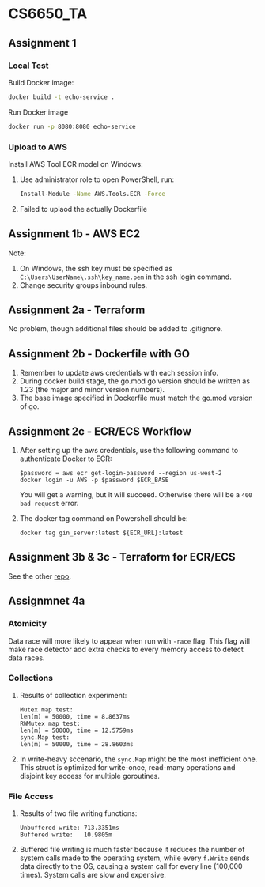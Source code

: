 # CS6650_TA

## Assignment 1
### Local Test
Build Docker image:

```sh
docker build -t echo-service .
```

Run Docker image
```sh
docker run -p 8080:8080 echo-service
```

### Upload to AWS
Install AWS Tool ECR model on Windows:
1. Use administrator role to open PowerShell, run:
    ```sh
    Install-Module -Name AWS.Tools.ECR -Force
    ```
2. Failed to uplaod the actually Dockerfile

## Assignment 1b - AWS EC2
Note: 
1. On Windows, the ssh key must be specified as `C:\Users\UserName\.ssh\key_name.pem` in the ssh login command.
2. Change security groups inbound rules.

## Assignment 2a - Terraform

No problem, though additional files should be added to .gitignore.

## Assignment 2b - Dockerfile with GO

1. Remember to update aws credentials with each session info.
2. During docker build stage, the go.mod go version should be written as 1.23 (the major and minor version numbers).
3. The base image specified in Dockerfile must match the go.mod version of go.

## Assignment 2c - ECR/ECS Workflow

1. After setting up the aws credentials, use the following command to authenticate Docker to ECR:
    ```pwsh
    $password = aws ecr get-login-password --region us-west-2
    docker login -u AWS -p $password $ECR_BASE
    ```
    You will get a warning, but it will succeed. Otherwise there will be a `400 bad request` error.

2. The docker tag command on Powershell should be:
    ```pwsh
    docker tag gin_server:latest ${ECR_URL}:latest
    ```

## Assignment 3b & 3c - Terraform for ECR/ECS

See the other [repo](https://github.com/1v17/CS6650_2b_demo).

## Assignmnet 4a

### Atomicity
Data race will more likely to appear when run with `-race` flag. This flag will make race detector add extra checks to every memory access to detect data races.

### Collections
1. Results of collection experiment:
    ```
    Mutex map test:
    len(m) = 50000, time = 8.8637ms
    RWMutex map test:
    len(m) = 50000, time = 12.5759ms
    sync.Map test:
    len(m) = 50000, time = 28.8603ms
    ```
2. In write-heavy sccenario, the `sync.Map` might be the most inefficient one. This struct is optimized for write-once, read-many operations and disjoint key access for multiple goroutines.

### File Access
1. Results of two file writing functions:
    ```
    Unbuffered write: 713.3351ms
    Buffered write:   10.9805m
    ```
2. Buffered file writing is much faster because it reduces the number of system calls made to the operating system, while every `f.Write` sends data directly to the OS, causing a system call for every line (100,000 times). System calls are slow and expensive.
